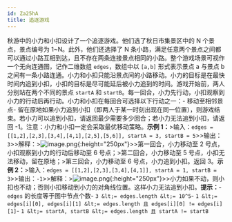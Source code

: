 ```yaml
---
id: Za25hA
title: 追逐游戏
---
```

秋游中的小力和小扣设计了一个追逐游戏。他们选了秋日市集景区中的 N 个景点，景点编号为 1~N。此外，他们还选择了 N 条小路，满足任意两个景点之间都可以通过小路互相到达，且不存在两条连接景点相同的小路。整个游戏场景可视作一个无向连通图，记作二维数组 `edges`，数组中以 `[a,b]` 形式表示景点 a 与景点 b 之间有一条小路连通。小力和小扣只能沿景点间的小路移动。小力的目标是在最快时间内追到小扣，小扣的目标是尽可能延后被小力追到的时间。游戏开始前，两人分别站在两个不同的景点 `startA` 和 `startB`。每一回合，小力先行动，小扣观察到小力的行动后再行动。小力和小扣在每回合可选择以下行动之一：- 移动至相邻景点- 留在原地如果小力追到小扣（即两人于某一时刻出现在同一位置），则游戏结束。若小力可以追到小扣，请返回最少需要多少回合；若小力无法追到小扣，请返回 -1。注意：小力和小扣一定会采取最优移动策略。**示例 1：**&gt;输入：`edges = [[1,2],[2,3],[3,4],[4,1],[2,5],[5,6]], startA = 3, startB = 5`&gt;&gt;输出：`3`&gt;&gt;解释：&gt;![image.png](https://pic.leetcode-cn.com/1597991318-goeHHr-image.png){:height=&#34;250px&#34;}&gt;&gt;第一回合，小力移动至 2 号点，小扣观察到小力的行动后移动至 6 号点；&gt;第二回合，小力移动至 5 号点，小扣无法移动，留在原地；&gt;第三回合，小力移动至 6 号点，小力追到小扣。返回 3。**示例 2：**&gt;输入：`edges = [[1,2],[2,3],[3,4],[4,1]], startA = 1, startB = 3`&gt;&gt;输出：`-1`&gt;&gt;解释：&gt;![image.png](https://pic.leetcode-cn.com/1597991157-QfeakF-image.png){:height=&#34;250px&#34;}&gt;&gt;小力如果不动，则小扣也不动；否则小扣移动到小力的对角线位置。这样小力无法追到小扣。**提示：**- `edges` 的长度等于图中节点个数- `3 &lt;= edges.length &lt;= 10^5`- `1 &lt;= edges[i][0], edges[i][1] &lt;= edges.length 且 edges[i][0] != edges[i][1]`- `1 &lt;= startA, startB &lt;= edges.length 且 startA != startB`